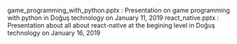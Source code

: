 game_programming_with_python.pptx : Presentation on game programming with python in Doğuş technology on January 11, 2019
react_native.pptx : Presentation about all about react-native at the begining level in Doğuş technology on January 16, 2019
